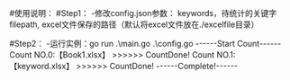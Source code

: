 #使用说明：
#Step1：
-修改config.json参数：
    keywords，待统计的关键字
    filepath, excel文件保存的路径（默认将excel文件放在./excelfile目录）

#Step2：
-运行实例：go run .\main.go .\config.go
------Start Count------
Count NO.0:【Book1.xlsx】 >>>>>> CountDone!
Count NO.1:【keyword.xlsx】 >>>>>> CountDone!
------Complete!------